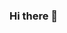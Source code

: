 ### Hi there 👋

<!--
**matodias/matodias** is a ✨ _special_ ✨ repository because its `README.md` (this file) appears on your GitHub profile.

Selam ben Ayaz.

[![Github Badge](https://img.shields.io/badge/-Github-000?style=quare&labelColor=000&logo=Github&logoColor=white&link=link)](github.com/matodias) 
[![Instagram Badge](https://img.shields.io/badge/-Instagram-C13584?style=flat-quare&labelColor=C13584&logo=instagram&logoColor=white&link=link)](https://www.instagram.com/matodiass/) 
[![Twitter Badge](https://img.shields.io/badge/-Twitter-000000?style=flat-quare&labelColor=000000&logo=twitter&logoColor=white&link)](https://twitter.com/matodias7) 

